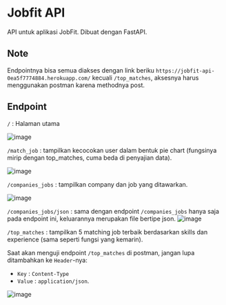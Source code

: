 # Jobfit API
API untuk aplikasi JobFit. Dibuat dengan FastAPI.

## Note
Endpointnya bisa semua diakses dengan link beriku `https://jobfit-api-0ea5f7774884.herokuapp.com/` kecuali `/top_matches`, aksesnya harus menggunakan postman karena methodnya post.

## Endpoint
`/` : Halaman utama

![image](https://github.com/user-attachments/assets/81ddaa78-b008-4fbd-af9d-49c5ca332903)

`/match_job` : tampilkan kecocokan user dalam bentuk pie chart (fungsinya mirip dengan top_matches, cuma beda di penyajian data).

![image](https://github.com/user-attachments/assets/0d3caa12-3c66-4837-ad1e-3deb5fb21452)

`/companies_jobs` : tampilkan company dan job yang ditawarkan.

![image](https://github.com/user-attachments/assets/62a56241-4618-49d4-b7fa-66969b47a18b)

`/companies_jobs/json` : sama dengan endpoint `/companies_jobs` hanya saja pada endpoint ini, keluarannya merupakan file bertipe json.
![image](https://github.com/user-attachments/assets/71efbf0f-b401-4e9d-95d9-9a1f088c76a5)

`/top_matches` : tampilkan 5 matching job terbaik berdasarkan skills dan experience (sama seperti fungsi yang kemarin).

Saat akan menguji endpoint `/top_matches` di postman, jangan lupa ditambahkan ke `Header`-nya:
- `Key` : `Content-Type`
- `Value` : `application/json`.

![image](https://github.com/user-attachments/assets/c1450780-d1b8-4025-97fa-e4077859b56a)
